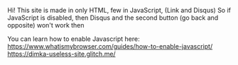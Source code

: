 Hi! This site is made in only HTML, few in JavaScript, (Link and Disqus) So if JavaScript is disabled, then Disqus and the second button (go back and opposite) won't work then

You can learn how to enable Javascript here: 
https://www.whatismybrowser.com/guides/how-to-enable-javascript/
https://dimka-useless-site.glitch.me/
